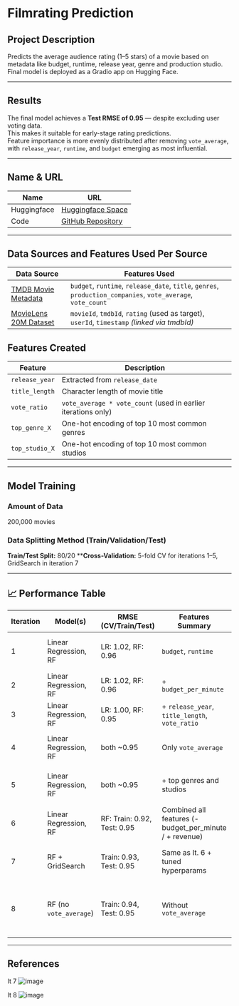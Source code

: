 # Filmrating Prediction

## Project Description  
Predicts the average audience rating (1–5 stars) of a movie based on metadata like budget, runtime, release year, genre and production studio.
Final model is deployed as a Gradio app on Hugging Face.

---

## Results  
The final model achieves a **Test RMSE of 0.95** — despite excluding user voting data.  
This makes it suitable for early-stage rating predictions.  
Feature importance is more evenly distributed after removing `vote_average`, with `release_year`, `runtime`, and `budget` emerging as most influential.

---

## Name & URL

| Name           | URL                                                                 |
|----------------|----------------------------------------------------------------------|
| Huggingface    | [Huggingface Space](https://huggingface.co/spaces/pereilea/movie_rating_guesser) |
| Code           | [GitHub Repository](https://github.com/LeandroPS7/-End-to-End-Machine-Learning-project-) |

---

## Data Sources and Features Used Per Source

| Data Source                                                                                  | Features Used                                                              |
|-----------------------------------------------------------------------------------------------|-----------------------------------------------------------------------------|
| [TMDB Movie Metadata](https://www.kaggle.com/datasets/tmdb/tmdb-movie-metadata)              | `budget`, `runtime`, `release_date`, `title`, `genres`, `production_companies`, `vote_average`, `vote_count` |
| [MovieLens 20M Dataset](https://www.kaggle.com/datasets/grouplens/movielens-20m-dataset)     | `movieId`, `tmdbId`, `rating` (used as target), `userId`, `timestamp` *(linked via tmdbId)* |


## Features Created

| Feature               | Description                                                                 |
|-----------------------|-----------------------------------------------------------------------------|
| `release_year`        | Extracted from `release_date`                                               |
| `title_length`        | Character length of movie title                                             |
| `vote_ratio`          | `vote_average * vote_count` (used in earlier iterations only)              |
| `top_genre_X`         | One-hot encoding of top 10 most common genres                               |
| `top_studio_X`        | One-hot encoding of top 10 most common studios                              |

---

## Model Training

### Amount of Data  
200,000 movies 

### Data Splitting Method (Train/Validation/Test)  
**Train/Test Split:** 80/20
****Cross-Validation:** 5-fold CV for iterations 1–5, GridSearch in iteration 7

---

## 📈 Performance Table

| Iteration | Model(s)             | RMSE (CV/Train/Test)          | Features Summary                             | Hypothesis                                               | Result                                                       |
|-----------|----------------------|-------------------------------|----------------------------------------------|-----------------------------------------------------------|--------------------------------------------------------------|
| 1         | Linear Regression, RF| LR: 1.02, RF: 0.96                         | `budget`, `runtime` | Baseline features should provide some signal              | Models show limited predictive power                        |
| 2         | Linear Regression, RF| LR: 1.02, RF: 0.96            | + `budget_per_minute`                         | Budget per minute might correlate better                  | same as It 1                            |
| 3         | Linear Regression, RF| LR: 1.00, RF: 0.95            | + `release_year`, `title_length`, `vote_ratio` | Time and vote strength should improve results                  | No major improvement                                        |
| 4         | Linear Regression, RF| both ~0.95                    | Only `vote_average`                           | Test if `vote_average` alone is strong enough             | Surprisingly powerful alone                                |
| 5         | Linear Regression, RF| both ~0.95                    | + top genres and studios                      | Content/producer info might be useful                     | Same RMSE, but more diverse features                       |
| 6         | Linear Regression, RF| RF: Train: 0.92, Test: 0.95   | Combined all features (- budget_per_minute / + revenue)                         | Combination may stabilize variance                        | Stable, but `vote_average` dominates                       |
| 7         | RF + GridSearch      | Train: 0.93, Test: 0.95       | Same as It. 6 + tuned hyperparams             | Optimization should help                                 | Best performing model, but same as It 6                |
| 8         | RF (no `vote_average`)| Train: 0.94, Test: 0.95       | Without `vote_average`                        | Fairer feature distribution for app deployment            | Same performance, better feature spread → used in app  |
---

## References  
It 7
![image](https://github.com/user-attachments/assets/80e088a1-dcdd-46a2-b0e1-20aae1e2c211)


It 8
![image](https://github.com/user-attachments/assets/b0b778ae-3a31-452e-aff2-0a6d3c4da3f3)



